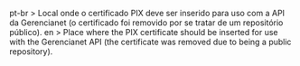 pt-br > Local onde o certificado PIX deve ser inserido para uso com a API da Gerencianet (o certificado foi removido por se tratar de um repositório público).
en > Place where the PIX certificate should be inserted for use with the Gerencianet API (the certificate was removed due to being a public repository).